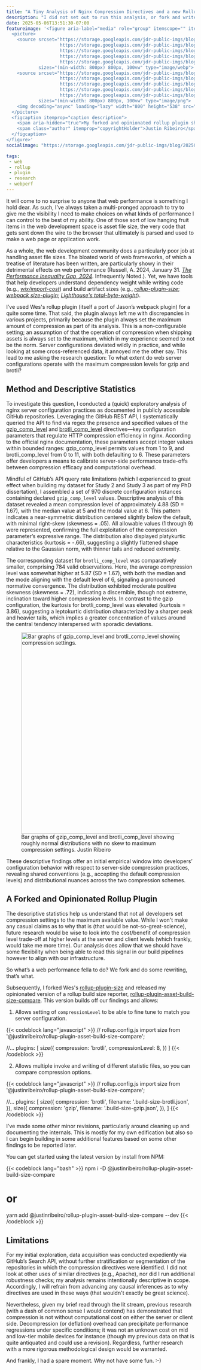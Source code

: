 ```yaml
---
title: "A Tiny Analysis of Nginx Compression Directives and a new Rollup Web Asset Build Size Plugin"
description: "I did not set out to run this analysis, or fork and write an opinionated rollup plugin, but here we are."
date: 2025-05-06T13:51:30-07:00
featureimage: '<figure aria-label="media" role="group" itemscope="" itemprop="associatedMedia" itemtype="http://schema.org/ImageObject">
  <picture>
    <source srcset="https://storage.googleapis.com/jdr-public-imgs/blog/20250506-compare-new-plugin-output-640.webp 640w,
                    https://storage.googleapis.com/jdr-public-imgs/blog/20250506-compare-new-plugin-output-800.webp 800w,
                    https://storage.googleapis.com/jdr-public-imgs/blog/20250506-compare-new-plugin-output-1024.webp 1024w,
                    https://storage.googleapis.com/jdr-public-imgs/blog/20250506-compare-new-plugin-output-1280.webp 1280w,
                    https://storage.googleapis.com/jdr-public-imgs/blog/20250506-compare-new-plugin-output-1600.webp 1600w"
            sizes="(min-width: 800px) 800px, 100vw" type="image/webp">
    <source srcset="https://storage.googleapis.com/jdr-public-imgs/blog/20250506-compare-new-plugin-output-640.png 640w,
                    https://storage.googleapis.com/jdr-public-imgs/blog/20250506-compare-new-plugin-output-800.png 800w,
                    https://storage.googleapis.com/jdr-public-imgs/blog/20250506-compare-new-plugin-output-1024.png 1024w,
                    https://storage.googleapis.com/jdr-public-imgs/blog/20250506-compare-new-plugin-output-1280.png 1280w,
                    https://storage.googleapis.com/jdr-public-imgs/blog/20250506-compare-new-plugin-output-1600.png 1600w"
            sizes="(min-width: 800px) 800px, 100vw" type="image/png">
    <img decoding="async" loading="lazy" width="800" height="538" src="https://storage.googleapis.com/jdr-public-imgs/blog/20250506-compare-new-plugin-output-800.png" alt="My forked and opinionated rollup plugin showing showing compression level setting and differences between two builds of this very blog engine.">
  </picture>
  <figcaption itemprop="caption description">
    <span aria-hidden="true">My forked and opinionated rollup plugin showing showing compression level setting and differences between two builds of this very blog engine.</span>
    <span class="author" itemprop="copyrightHolder">Justin Ribeiro</span>
  </figcaption>
</figure>'
socialimage: "https://storage.googleapis.com/jdr-public-imgs/blog/20250506-compare-new-plugin-output-800.png"

tags:
 - web
 - rollup
 - plugin
 - research
 - webperf
---
```


It will come to no surprise to anyone that web performance is something I hold dear. As such, I’ve always taken a multi-pronged approach to try to give me the visibility I need to make choices on what kinds of performance I can control to the best of my ability. One of those sort of low hanging fruit items in the web development space is asset file size, the very code that gets sent down the wire to the browser that ultimately is parsed and used to make a web page or application work.

As a whole, the web development community does a particularly poor job at handling asset file sizes. The bloated world of web frameworks, of which a treatise of literature has been written, are particularly showy in their detrimental effects on web performance (Russell, A. 2024, January 31. <cite><a href="https://infrequently.org/2024/01/performance-inequality-gap-2024/">The Performance Inequality Gap, 2024</a></cite>. Infrequently Noted.). Yet, we have tools that help developers understand dependency weight while writing code (e.g., <cite>[wix/import-cost](https://github.com/wix/import-cost)</cite>) and build artifact sizes (e.g., <cite>[rollup-plugin-size](https://github.com/luwes/rollup-plugin-size)</cite>; <cite>[webpack size-plugin](https://github.com/GoogleChromeLabs/size-plugin)</cite>; <cite>[Lighthouse's total-byte-weight](https://developer.chrome.com/docs/lighthouse/performance/total-byte-weight/)</cite>).

I’ve used Wes's rollup plugin (itself a port of Jason’s webpack plugin) for a quite some time. That said, the plugin always left me with discrepancies in various projects, primarily because the plugin always set the maximum amount of compression as part of its analysis. This is a non-configurable setting; an assumption of that the operation of compression when shipping assets is always set to the maximum, which in my experience seemed to not be the norm. Server configurations deviated wildly in practice, and while looking at some cross-referenced data, it annoyed me the other say. This lead to me asking the research question: To what extent do web server configurations operate with the maximum compression levels for gzip and brotli?

## Method and Descriptive Statistics

To investigate this question, I conducted a (quick) exploratory analysis of nginx server configuration practices as documented in publicly accessible GitHub repositories. Leveraging the GitHub REST API, I systematically queried the API to find via regex the presence and specified values of the [gzip_comp_level](https://nginx.org/en/docs/http/ngx_http_gzip_module.html#gzip_comp_level) and [brotli_comp_level](https://github.com/google/ngx_brotli?tab=readme-ov-file#brotli_comp_level) directives—key configuration parameters that regulate HTTP compression efficiency in nginx. According to the official nginx documentation, these parameters accept integer values within bounded ranges: gzip_comp_level permits values from 1 to 9, and brotli_comp_level from 0 to 11, with both defaulting to 6. These parameters offer developers a means to calibrate server-side performance trade-offs between compression efficacy and computational overhead.

Mindful of GitHub’s API query rate limitations (which I experienced to great effect when building my dataset for Study 2 and Study 3 as part of my PhD dissertation), I assembled a set of 970 discrete configuration instances containing declared `gzip_comp_level` values. Descriptive analysis of this dataset revealed a mean compression level of approximately 4.88 (SD = 1.67), with the median value at 5 and the modal value at 6. This pattern indicates a near-symmetric distribution centered slightly below the default, with minimal right-skew (skewness = .05). All allowable values (1 through 9) were represented, confirming the full exploitation of the compression parameter’s expressive range. The distribution also displayed platykurtic characteristics (kurtosis = -.66), suggesting a slightly flattened shape relative to the Gaussian norm, with thinner tails and reduced extremity.

The corresponding dataset for `brotli_comp_level` was comparatively smaller, comprising 784 valid observations. Here, the average compression level was somewhat higher at 5.87 (SD = 1.67), with both the median and the mode aligning with the default level of 6, signaling a pronounced normative convergence. The distribution exhibited moderate positive skewness (skewness = .72), indicating a discernible, though not extreme, inclination toward higher compression levels. In contrast to the gzip configuration, the kurtosis for brotli_comp_level was elevated (kurtosis = 3.86), suggesting a leptokurtic distribution characterized by a sharper peak and heavier tails, which implies a greater concentration of values around the central tendency interspersed with sporadic deviations.

<figure aria-label="media" role="group" itemscope="" itemprop="associatedMedia" itemtype="http://schema.org/ImageObject">
  <picture>
    <source srcset="https://storage.googleapis.com/jdr-public-imgs/blog/20250506-compare-samples-640.webp 640w,
                    https://storage.googleapis.com/jdr-public-imgs/blog/20250506-compare-samples-800.webp 800w,
                    https://storage.googleapis.com/jdr-public-imgs/blog/20250506-compare-samples-1024.webp 1024w,
                    https://storage.googleapis.com/jdr-public-imgs/blog/20250506-compare-samples-1280.webp 1280w,
                    https://storage.googleapis.com/jdr-public-imgs/blog/20250506-compare-samples-1600.webp 1600w"
            sizes="(min-width: 800px) 800px, 100vw" type="image/webp">
    <source srcset="https://storage.googleapis.com/jdr-public-imgs/blog/20250506-compare-samples-640.png 640w,
                    https://storage.googleapis.com/jdr-public-imgs/blog/20250506-compare-samples-800.png 800w,
                    https://storage.googleapis.com/jdr-public-imgs/blog/20250506-compare-samples-1024.png 1024w,
                    https://storage.googleapis.com/jdr-public-imgs/blog/20250506-compare-samples-1280.png 1280w,
                    https://storage.googleapis.com/jdr-public-imgs/blog/20250506-compare-samples-1600.png 1600w"
            sizes="(min-width: 800px) 800px, 100vw" type="image/png">
    <img decoding="async" loading="lazy" width="800" height="538" src="https://storage.googleapis.com/jdr-public-imgs/blog/20250506-compare-samples-800.png" alt="Bar graphs of gzip_comp_level and brotli_comp_level showing roughly normal distributions with no skew to maximum compression settings.">
  </picture>
  <figcaption itemprop="caption description">
    <span aria-hidden="true">Bar graphs of gzip_comp_level and brotli_comp_level showing roughly normal distributions with no skew to maximum compression settings.</span>
    <span class="author" itemprop="copyrightHolder">Justin Ribeiro</span>
  </figcaption>
</figure>

These descriptive findings offer an initial empirical window into developers’ configuration behavior with respect to server-side compression practices, revealing shared conventions (e.g., accepting the default compression levels) and distributional nuances across the two compression schemes.

## A Forked and Opinionated Rollup Plugin

The descriptive statistics help us understand that not all developers set compression settings to the maximum available value. While I won't make any casual claims as to why that is (that would be not-so-great-science), future research would be wise to look into the cost/benefit of compression level trade-off at higher levels at the server and client levels (which frankly, would take me more time). Our analysis does allow that we should have some flexibility when being able to read this signal in our build pipelines however to align with our infrastructure.

So what’s a web performance fella to do? We fork and do some rewriting, that’s what.

Subsequently, I forked Wes's [rollup-plugin-size](https://github.com/luwes/rollup-plugin-size) and released my opinionated version of a rollup build size reporter, [rollup-plugin-asset-build-size-compare](https://github.com/justinribeiro/rollup-plugin-asset-build-size-compare). This version builds off our findings and allows:

1. Allows setting of `compressionLevel` to be able to fine tune to match you server configuration.

{{< codeblock lang="javascript" >}}
// rollup.config.js
import size from '@justinribeiro/rollup-plugin-asset-build-size-compare';

//...
plugins: [
  size({
    compression: 'brotli',
    compressionLevel: 8,
  })
]
{{< /codeblock >}}

2. Allows multiple invoke and writing of different statistic files, so you can compare compression options.

{{< codeblock lang="javascript" >}}
// rollup.config.js
import size from '@justinribeiro/rollup-plugin-asset-build-size-compare';

//...
plugins: [
  size({
    compression: 'brotli',
    filename: '.build-size-brotli.json',
  }),
  size({
    compression: 'gzip',
    filename: '.build-size-gzip.json',
  }),
]
{{< /codeblock >}}

I've made some other minor revisions, particularly around cleaning up and documenting the internals. This is mostly for my own edification but also so I can begin building in some additional features based on some other findings to be reported later.

You can get started using the latest version by install from NPM:

{{< codeblock lang="bash" >}}
npm i -D @justinribeiro/rollup-plugin-asset-build-size-compare
# or
yarn add @justinribeiro/rollup-plugin-asset-build-size-compare --dev
{{< /codeblock >}}

## Limitations

For my initial exploration, data acquisition was conducted expediently via GitHub’s Search API, without further stratification or segmentation of the repositories in which the compression directives were identified. I did not look at other uses of similar directives (e.g., Apache), nor did I run additional robustness checks; my analysis remains intentionally descriptive in scope. Accordingly, I will refrain from advancing any causal inferences as to why directives are used in these ways (that wouldn't exactly be great science).

Nevertheless, given my brief read through the lit stream, previous research (with a dash of common sense I would contend) has demonstrated that compression is not without computational cost on either the server or client side. Decompression (or deflation) overhead can precipitate performance regressions under specific conditions; it was not an unknown cost on mid and low-tier mobile devices for instance (though my previous data on that is quite antiquated and could use a revision). Regardless, further research with a more rigorous methodological design would be warranted.

And frankly, I had a spare moment. Why not have some fun. :-)

